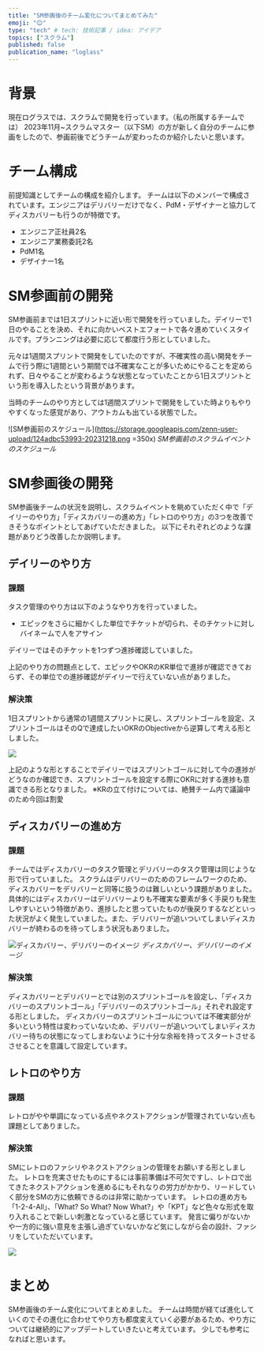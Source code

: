 ```yaml
---
title: "SM参画後のチーム変化についてまとめてみた"
emoji: "😊"
type: "tech" # tech: 技術記事 / idea: アイデア
topics: ["スクラム"]
published: false
publication_name: "loglass"
---
```


# 背景
現在ログラスでは、スクラムで開発を行っています。（私の所属するチームでは）
2023年11月~スクラムマスター（以下SM）の方が新しく自分のチームに参画をしたので、参画前後でどうチームが変わったのか紹介したいと思います。

# チーム構成
前提知識としてチームの構成を紹介します。
チームは以下のメンバーで構成されています。エンジニアはデリバリーだけでなく、PdM・デザイナーと協力してディスカバリーも行うのが特徴です。
- エンジニア正社員2名
- エンジニア業務委託2名
- PdM1名
- デザイナー1名

# SM参画前の開発
SM参画前までは1日スプリントに近い形で開発を行っていました。デイリーで1日のやることを決め、それに向かいベストエフォートで各々進めていくスタイルです。プランニングは必要に応じて都度行う形としていました。

元々は1週間スプリントで開発をしていたのですが、不確実性の高い開発をチームで行う際に1週間という期間では不確実なことが多いためにやることを定められず、日々やることが変わるような状態となっていたことから1日スプリントという形を導入したという背景があります。

当時のチームのやり方としては1週間スプリントで開発をしていた時よりもやりやすくなった感覚があり、アウトカムも出ている状態でした。

![SM参画前のスケジュール](https://storage.googleapis.com/zenn-user-upload/124adbc53993-20231218.png =350x)
*SM参画前のスクラムイベントのスケジュール*

# SM参画後の開発
SM参画後チームの状況を説明し、スクラムイベントを眺めていただく中で「デイリーのやり方」「ディスカバリーの進め方」「レトロのやり方」の3つを改善できそうなポイントとしてあげていただきました。
以下にそれぞれどのような課題がありどう改善したか説明します。

## デイリーのやり方
### 課題
タスク管理のやり方は以下のようなやり方を行っていました。
- エピックをさらに細かくした単位でチケットが切られ、そのチケットに対しバイネームで人をアサイン

デイリーではそのチケットを1つずつ進捗確認していました。

上記のやり方の問題点として、エピックやOKRのKR単位で進捗が確認できておらず、その単位での進捗確認がデイリーで行えていない点がありました。

### 解決策
1日スプリントから通常の1週間スプリントに戻し、スプリントゴールを設定、スプリントゴールはそのQで達成したいOKRのObjectiveから逆算して考える形としました。

![](https://storage.googleapis.com/zenn-user-upload/c35b071b820b-20231219.png)

上記のような形とすることでデイリーではスプリントゴールに対して今の進捗がどうなのか確認でき、スプリントゴールを設定する際にOKRに対する進捗も意識できる形となりました。
※KRの立て付けについては、絶賛チーム内で議論中のため今回は割愛

## ディスカバリーの進め方
### 課題
チームではディスカバリーのタスク管理とデリバリーのタスク管理は同じような形で行っていました。
スクラムはデリバリーのためのフレームワークのため、ディスカバリーをデリバリーと同等に扱うのは難しいという課題がありました。
具体的にはディスカバリーはデリバリーよりも不確実な要素が多く手戻りも発生しやすいという特徴があり、進捗したと思っていたものが後戻りするなどといった状況がよく発生していました。また、デリバリーが追いついてしまいディスカバリーが終わるのを待ってしまう状況もありました。

![ディスカバリー、デリバリーのイメージ](https://storage.googleapis.com/zenn-user-upload/86b94837cbce-20231219.png)
*ディスカバリー、デリバリーのイメージ*

### 解決策
ディスカバリーとデリバリーとでは別のスプリントゴールを設定し、「ディスカバリーのスプリントゴール」「デリバリーのスプリントゴール」それぞれ設定する形としました。
ディスカバリーのスプリントゴールについては不確実部分が多いという特性は変わっていないため、デリバリーが追いついてしまいディスカバリー待ちの状態になってしまわないように十分な余裕を持ってスタートさせるさせることを意識して設定しています。

## レトロのやり方
### 課題
レトロがやや単調になっている点やネクストアクションが管理されていない点も課題としてありました。

### 解決策
SMにレトロのファシリやネクストアクションの管理をお願いする形としました。
レトロを充実させたものにするには事前準備は不可欠ですし、レトロで出てきたネクストアクションを進めるにもそれなりの労力がかかり、リードしていく部分をSMの方に依頼できるのは非常に助かっています。
レトロの進め方も「1-2-4-All」、「What? So What? Now What?」や「KPT」など色々な形式を取り入れることで新しい刺激となっていると感じています。
発言に偏りがないかや一方的に強い意見を主張し過ぎていないかなど気にしながら会の設計、ファシリをしていただいています。

![](https://storage.googleapis.com/zenn-user-upload/ec8bc8728862-20231219.png)

# まとめ
SM参画後のチーム変化についてまとめました。
チームは時間が経てば進化していくのでその進化に合わせてやり方も都度変えていく必要があるため、やり方については継続的にアップデートしていきたいと考えています。
少しでも参考になればと思います。
